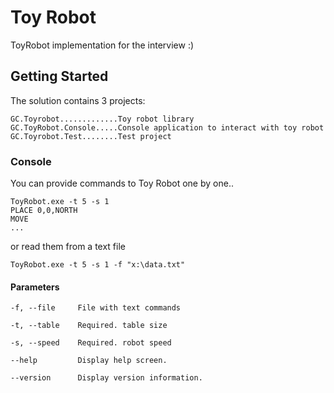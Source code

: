 ﻿# Toy Robot

ToyRobot implementation for the interview :)

## Getting Started

The solution contains 3 projects:

```
GC.Toyrobot.............Toy robot library
GC.ToyRobot.Console.....Console application to interact with toy robot
GC.Toyrobot.Test........Test project
```

### Console

You can provide commands to Toy Robot one by one..

```
ToyRobot.exe -t 5 -s 1
PLACE 0,0,NORTH
MOVE
...
```

or read them from a text file

```
ToyRobot.exe -t 5 -s 1 -f "x:\data.txt"
```

#### Parameters

```
-f, --file     File with text commands

-t, --table    Required. table size

-s, --speed    Required. robot speed

--help         Display help screen.

--version      Display version information.
```
